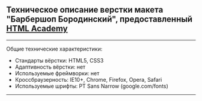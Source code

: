 <html>
  <h2>Техническое описание верстки макета "Барбершоп Бородинский", предоставленный 
    <a href ="https://htmlacademy.ru/">HTML Academy</a></h2>
  <hr>
    <p>Общие технические характеристики:<p>
  <ul>
      <li>Стандарты вёрстки: HTML5, CSS3</li>
      <li>Адаптивность вёрстки: нет</li>
      <li>Используемые фреймворки: нет</li>
      <li>Кроссбраузерность: IE10+, Chrome, Firefox, Opera, Safari</li>
      <li>Используемые шрифты: PT Sans Narrow (google.com/fonts)</li>
  </ul>
  <hr>
</html>
